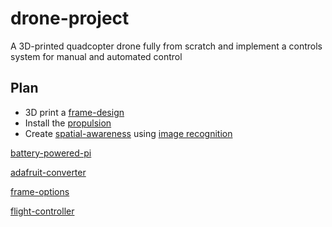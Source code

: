 # drone-project
A 3D-printed quadcopter drone fully from scratch and implement a controls system for manual and automated control

## Plan
* 3D print a [frame-design](https://github.com/MichaelThamm/drone-project/tree/main/frame-design)
* Install the [propulsion](https://github.com/MichaelThamm/drone-project/tree/main/propulsion)
* Create [spatial-awareness](https://github.com/MichaelThamm/drone-project/tree/main/spatial-awareness) using [image recognition](https://github.com/MichaelThamm/raspberry-pi-ai)

[battery-powered-pi](https://www.circuitbasics.com/how-to-power-your-raspberry-pi-with-a-lithium-battery/)

[adafruit-converter](https://www.amazon.com/Adafruit-PowerBoost-1000-Charger-Rechargeable/dp/B01BMRBTH2?keywords=power+boost+module+from+Adafruit&qid=1638742547&sr=8-10&linkCode=ll1&tag=circbasi-20&linkId=b4ff7f31c018cab02c9818fa05e0bc84&language=en_US&ref_=as_li_ss_tl)

[frame-options](https://www.makeuseof.com/top-frames-to-3d-print-for-diy-drone/)

[flight-controller](https://oscarliang.com/flight-controller-explained/#Flight-Controller-What-it-is-and-How-it-Works)